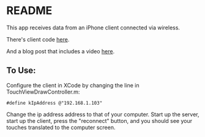 README
========
This app receives data from an iPhone client connected via wireless. 

There's client code [here](https://github.com/robseward/iPhone-Socket-Connection-Client). 

And a blog post that includes a video [here](http://robseward.com/blog/2011/06/17/iphone-socket-connection-to-processing/).  
  
  
  
To Use:
-------
Configure the client in XCode by changing the line in TouchViewDrawController.m:

`#define kIpAddress @"192.168.1.103"`

Change the ip address address to that of your computer. Start up the server, start up the client, press the "reconnect" button, and you should see your touches translated to the computer screen. 